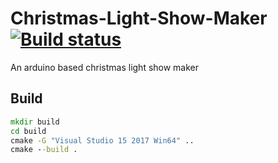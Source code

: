 # Christmas-Light-Show-Maker [![Build status](https://ci.appveyor.com/api/projects/status/axm607vjl7v9d03j?svg=true)](https://ci.appveyor.com/project/aarcangeli/christmas-light-show-maker)
An arduino based christmas light show maker

## Build

```bat
mkdir build
cd build
cmake -G "Visual Studio 15 2017 Win64" ..
cmake --build .
```
